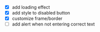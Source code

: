 - [x] add loading effect
- [x] add style to disabled button
- [x] customize frame/border
- [ ] add alert when not entering correct text

